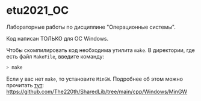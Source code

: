 # etu2021_OC
Лабораторные работы по дисциплине "Операционные системы".

Код написан ТОЛЬКО для ОС Windows.

Чтобы скомпилировать код необходима утилита `make`. В директории, где есть файл `MakeFile`, введите команду:

``` bash
> make
```

Если у вас нет `make`, то установите `MinGW`. Подробнее об этом можно прочитать [тут](https://github.com/The220th/SharedLib/tree/main/cpp/Windows/MinGW): https://github.com/The220th/SharedLib/tree/main/cpp/Windows/MinGW